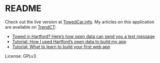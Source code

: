 # README #

Check out the live version at [TowedCar.info](https://towedcar.info/). My articles on this application are available on [TrendCT](http://trendct.org):

* [Towed in Hartford? Here’s how open data can send you a text message](http://trendct.org/2015/04/23/towed-in-hartford-heres-how-open-data-can-send-you-a-text-message/)
* [Tutorial: How I used Hartford’s open data to build my app](http://trendct.org/2015/05/08/tutorial-how-i-used-hartfords-open-data-to-build-my-app/)
* [Tutorial: What to learn to build your first web app](http://trendct.org/2015/05/01/tutorial-what-to-learn-to-build-your-first-web-app/)

License: GPLv3